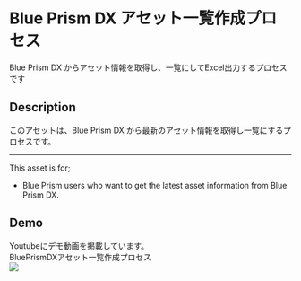Blue Prism DX アセット一覧作成プロセス
====
Blue Prism DX からアセット情報を取得し、一覧にしてExcel出力するプロセスです

## Description
このアセットは、Blue Prism DX から最新のアセット情報を取得し一覧にするプロセスです。
***
This asset is for;
* Blue Prism users who want to get the latest asset information from Blue Prism DX.

## Demo
Youtubeにデモ動画を掲載しています。  
BluePrismDXアセット一覧作成プロセス  
[![](https://img.youtube.com/vi/P0gGDobL56c/0.jpg)](https://youtu.be/P0gGDobL56c)  
